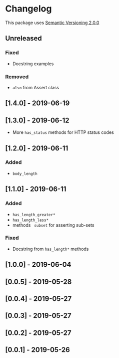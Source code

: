 # Changelog

This package uses [Semantic Versioning 2.0.0](https://semver.org/spec/v2.0.0.html)

## Unreleased
### Fixed
- Docstring examples

### Removed
- `also` from Assert class

## [1.4.0] - 2019-06-19

## [1.3.0] - 2019-06-12
- More `has_status` methods for HTTP status codes

## [1.2.0] - 2019-06-11
### Added
- `body_length`

## [1.1.0] - 2019-06-11
### Added
- `has_length_greater*`
- `has_length_less*`
- methods `
subset` for asserting sub-sets

### Fixed
- Docstring from `has_length*` methods

## [1.0.0] - 2019-06-04
## [0.0.5] - 2019-05-28
## [0.0.4] - 2019-05-27
## [0.0.3] - 2019-05-27
## [0.0.2] - 2019-05-27
## [0.0.1] - 2019-05-26
